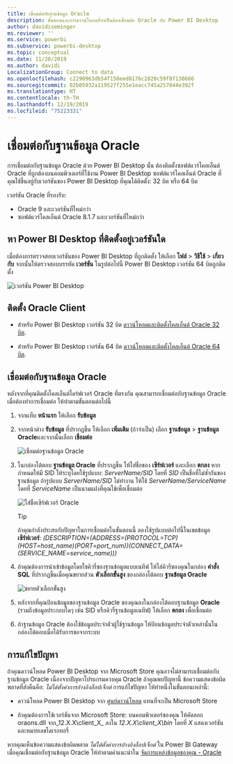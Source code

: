 ```yaml
---
title: เชื่อมต่อกับฐานข้อมูล Oracle
description: ขั้นตอนและการดาวน์โหลดที่จำเป็นต้องเชื่อมต่อ Oracle กับ Power BI Desktop
author: davidiseminger
ms.reviewer: ''
ms.service: powerbi
ms.subservice: powerbi-desktop
ms.topic: conceptual
ms.date: 11/20/2019
ms.author: davidi
LocalizationGroup: Connect to data
ms.openlocfilehash: c2290963db54f150eed8176c2820c59f8f138666
ms.sourcegitcommit: 02b05932a119527f255e1eacc745a257044e392f
ms.translationtype: HT
ms.contentlocale: th-TH
ms.lasthandoff: 12/19/2019
ms.locfileid: "75223331"
---
```

# <a name="connect-to-an-oracle-database"></a>เชื่อมต่อกับฐานข้อมูล Oracle
การเชื่อมต่อกับฐานข้อมูล Oracle ด้วย Power BI Desktop นั้น ต้องติดตั้งซอฟต์แวร์ไคลเอ็นต์ Oracle ที่ถูกต้องบนคอมพิวเตอร์ที่ใช้งาน Power BI Desktop ซอฟต์แวร์ไคลเอ็นต์ Oracle ที่คุณใช้ขึ้นอยู่กับเวอร์ชันของ Power BI Desktop ที่คุณได้ติดตั้ง: 32 บิต หรือ 64 บิต

เวอร์ชัน Oracle ที่รองรับ: 
- Oracle 9 และเวอร์ชันที่ใหม่กว่า
- ซอฟต์แวร์ไคลเอ็นต์ Oracle 8.1.7 และเวอร์ชันที่ใหม่กว่า

## <a name="determining-which-version-of-power-bi-desktop-is-installed"></a>หา Power BI Desktop ที่ติดตั้งอยู่เวอร์ชันใด
เมื่อต้องการตรวจสอบเวอร์ชันของ Power BI Desktop ที่ถูกติดตั้ง ให้เลือก **ไฟล์** > **วิธีใช้** > **เกี่ยวกับ** จากนั้นให้ตรวจสอบบรรทัด **เวอร์ชัน** ในรูปต่อไปนี้ Power BI Desktop เวอร์ชัน 64 บิตถูกติดตั้ง

![เวอร์ชัน Power BI Desktop](media/desktop-connect-oracle-database/connect-oracle-database_1.png)

## <a name="installing-the-oracle-client"></a>ติดตั้ง Oracle Client
- สำหรับ Power BI Desktop เวอร์ชัน 32 บิต [ดาวน์โหลดและติดตั้งไคลเอ็นต์ Oracle 32 บิต](https://www.oracle.com/technetwork/topics/dotnet/utilsoft-086879.html).

- สำหรับ Power BI Desktop เวอร์ชัน 64 บิต [ดาวน์โหลดและติดตั้งไคลเอ็นต์ Oracle 64 บิต](https://www.oracle.com/technetwork/database/windows/downloads/index-090165.html).

## <a name="connect-to-an-oracle-database"></a>เชื่อมต่อกับฐานข้อมูล Oracle
หลังจากที่คุณติดตั้งไคลเอ็นต์ไดร์ฟเวอร์ Oracle ที่ตรงกัน คุณสามารถเชื่อมต่อกับฐานข้อมูล Oracle เมื่อต้องทำการเชื่อมต่อ ให้ทำตามขั้นตอนต่อไปนี้

1. จากแท็บ **หน้าแรก** ให้เลือก **รับข้อมูล** 

2. จากหน้าต่าง **รับข้อมูล** ที่ปรากฏขึ้น ให้เลือก **เพิ่มเติม** (ถ้าจำเป็น) เลือก **ฐานข้อมูล** > **ฐานข้อมูล Oracle**และจากนั้นเลือก **เชื่อมต่อ**
   
   ![เชื่อมต่อฐานข้อมูล Oracle](media/desktop-connect-oracle-database/connect-oracle-database_2.png)
2. ในกล่องโต้ตอบ **ฐานข้อมูล Oracle** ที่ปรากฏขึ้น ให้ใส่ชื่อของ **เซิร์ฟเวอร์** และเลือก **ตกลง** หากกำหนดให้มี SID ให้ระบุโดยใช้รูปแบบ: *ServerName/SID* โดยที่ *SID* เป็นชื่อที่ไม่ซ้ำกันของฐานข้อมูล ถ้ารูปแบบ *ServerName/SID* ไม่ทำงาน ให้ใช้ *ServerName/ServiceName* โดยที่ *ServiceName* เป็นนามแฝงที่คุณใช้เพื่อเชื่อมต่อ


   ![ใส่ชื่อเซิร์ฟเวอร์ Oracle](media/desktop-connect-oracle-database/connect-oracle-database_3.png)

   > [!TIP]
   > ถ้าคุณกำลังประสบกับปัญหาในการเชื่อมต่อในขั้นตอนนี้ ลองใช้รูปแบบต่อไปนี้ในเขตข้อมูล **เซิร์ฟเวอร์**: *(DESCRIPTION=(ADDRESS=(PROTOCOL=TCP)(HOST=host_name)(PORT=port_num))(CONNECT_DATA=(SERVICE_NAME=service_name)))*
   
3. ถ้าคุณต้องการนำเข้าข้อมูลโดยใชคิวรี่ของฐานข้อมูลแบบเนทีฟ ให้ใส่คิวรีของคุณในกล่อง **คำสั่ง SQL** ที่ปรากฏขึ้นเมื่อคุณขยายส่วน **ตัวเลือกขั้นสูง** ของกล่องโต้ตอบ **ฐานข้อมูล Oracle**
   
   ![ขยายตัวเลือกขั้นสูง](media/desktop-connect-oracle-database/connect-oracle-database_4.png)
4. หลังจากที่คุณป้อนข้อมูลของฐานข้อมูล Oracle ของคุณลงในกล่องโต้ตอบฐานข้อมูล **Oracle** (รวมถึงข้อมูลประกอบใดๆ เช่น SID หรือคิวรี่ฐานข้อมูลเนทีฟ) ให้เลือก **ตกลง** เพื่อเชื่อมต่อ
5. ถ้าฐานข้อมูล Oracle ต้องใช้ข้อมูลประจำตัวผู้ใช้ฐานข้อมูล ให้ป้อนข้อมูลประจำตัวเหล่านั้นในกล่องโต้ตอบเมื่อได้รับการขอจากระบบ


## <a name="troubleshooting"></a>การแก้ไขปัญหา

ถ้าคุณดาวน์โหลด Power BI Desktop จาก Microsoft Store คุณอาจไม่สามารถเชื่อมต่อกับฐานข้อมูล Oracle เนื่องจากปัญหาโปรแกรมควบคุม Oracle ถ้าคุณพบปัญหานี้ ข้อความแสดงข้อผิดพลาดที่ส่งคืนคือ: *ไม่ได้ตั้งค่าการอ้างอิงอ็อปเจ็กต์* การแก้ไขปัญหา ให้ทำหนึ่งในขั้นตอนเหล่านี้:

* ดาวน์โหลด Power BI Desktop จาก [ศูนย์ดาวน์โหลด](https://www.microsoft.com/download/details.aspx?id=58494) แทนที่จะเป็น Microsoft Store

* ถ้าคุณต้องการใช้เวอร์ชันจาก Microsoft Store: บนคอมพิวเตอร์ของคุณ ให้คัดลอก oraons.dll จาก_12.X.X\client_X_ ลงใน _12.X.X\client_X\bin_ โดยที่ _X_ แสดงเวอร์ชันและหมายเลขไดเรกทอรี่

หากคุณเห็นข้อความแสดงข้อผิดพลาด *ไม่ได้ตั้งค่าการอ้างอิงอ็อปเจ็กต์* ใน Power BI Gateway เมื่อคุณเชื่อมต่อกับฐานข้อมูล Oracle ให้ทำตามคำแนะนำใน [จัดการแหล่งข้อมูลของคุณ - Oracle](service-gateway-onprem-manage-oracle.md)
